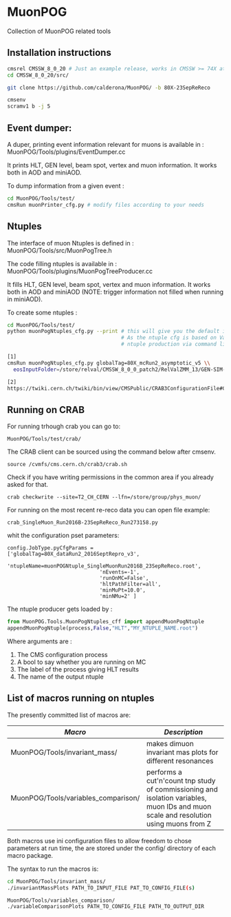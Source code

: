 # MuonPOG
Collection of MuonPOG related tools

## Installation instructions

```bash
cmsrel CMSSW_8_0_20 # Just an example release, works in CMSSW >= 74X at present 
cd CMSSW_8_0_20/src/

git clone https://github.com/calderona/MuonPOG/ -b 80X-23SepReReco

cmsenv
scramv1 b -j 5
```

## Event dumper:

A duper, printing event information relevant for muons is available in :  MuonPOG/Tools/plugins/EventDumper.cc

It prints HLT, GEN level, beam spot, vertex and muon information. It works both in AOD and miniAOD.

To dump information from a given event :

```bash
cd MuonPOG/Tools/test/
cmsRun muonPrinter_cfg.py # modify files according to your needs
```

## Ntuples

The interface of muon Ntuples is defined in : MuonPOG/Tools/src/MuonPogTree.h

The code filling ntuples is available in : MuonPOG/Tools/plugins/MuonPogTreeProducer.cc

It fills HLT, GEN level, beam spot, vertex and muon information. It works both in AOD and miniAOD (NOTE: trigger information not filled when running in miniAOD).


To create some ntuples :

```bash
cd MuonPOG/Tools/test/
python muonPogNtuples_cfg.py --print # this will give you the default input parameters of the filler. 
                                     # As the ntuple cfg is based on VarParsing you can customise the
                                     # ntuple production via command line [1] or in a crab cfg [2] 

[1] 
cmsRun muonPogNtuples_cfg.py globalTag=80X_mcRun2_asymptotic_v5 \\
  eosInputFolder=/store/relval/CMSSW_8_0_0_patch2/RelValZMM_13/GEN-SIM-RECO/PU25ns_80X_mcRun2_asymptotic_v5_refGT-v1/10000

[2] 
https://twiki.cern.ch/twiki/bin/view/CMSPublic/CRAB3ConfigurationFile#CRAB_configuration_parameters (find pyCfgParams)
```


## Running on CRAB

For running trhough crab you can go to: 

    MuonPOG/Tools/test/crab/

The CRAB client can be sourced using the command below after cmsenv.

    source /cvmfs/cms.cern.ch/crab3/crab.sh
  
Check if you have writing permissions in the common area if you already asked for that. 

    crab checkwrite --site=T2_CH_CERN --lfn=/store/group/phys_muon/

For running on the most recent re-reco data you can open file example: 

    crab_SingleMuon_Run2016B-23SepReReco_Run273158.py    

whit the configuration pset parameters: 

    config.JobType.pyCfgParams = ['globalTag=80X_dataRun2_2016SeptRepro_v3',
                                  'ntupleName=muonPOGNtuple_SingleMuonRun2016B_23SepReReco.root',
                                  'nEvents=-1',
                                  'runOnMC=False',
                                  'hltPathFilter=all',
                                  'minMuPt=10.0',
                                  'minNMu=2' ]


The ntuple producer gets loaded by :

```python
from MuonPOG.Tools.MuonPogNtuples_cff import appendMuonPogNtuple
appendMuonPogNtuple(process,False,"HLT","MY_NTUPLE_NAME.root")
```

Where arguments are :

1. The CMS configuration process
2. A bool to say whether you are running on MC
3. The label of the process giving HLT results
4. The name of the output ntuple

## List of macros running on ntuples

The presently committed list of macros are:

| *Macro*        | *Description*  |
| -------------- | -------------- |
| MuonPOG/Tools/invariant_mass/  | makes dimuon invariant mas plots for different resonances  |
| MuonPOG/Tools/variables_comparison/  | performs a cut'n'count tnp study of commissioning and isolation variables, muon IDs and muon scale and resolution using muons from Z  |

Both macros use ini configuration files to allow freedom to chose parameters at run time, the are stored under the config/ directory of each macro package.

The syntax to run the macros is:

```bash
cd MuonPOG/Tools/invariant_mass/
./invariantMassPlots PATH_TO_INPUT_FILE PAT_TO_CONFIG_FILE(s)
```

```bash
MuonPOG/Tools/variables_comparison/
./variableComparisonPlots PATH_TO_CONFIG_FILE PATH_TO_OUTPUT_DIR
```

